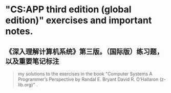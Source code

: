 # "CS:APP third edition (global edition)" exercises and important notes.  
## 《深入理解计算机系统》第三版。（国际版）练习题，以及重要笔记标注  
>my solutions to the exercises in the book "Computer Systems A Programmer’s Perspective by Randal E. Bryant David R. O’Hallaron (z-lib.org)" .
